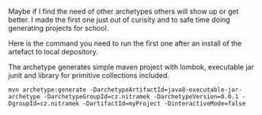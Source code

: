 Maybe if I find the need of other archetypes others will show up or get better. I made the first one just out of curisity and to safe time doing generating projects for school.

Here is the command you need to run the first one after an install of the artefact to local depository.

The archetype generates simple maven project with lombok, executable jar junit and library for primitive collections included.
```
mvn archetype:generate -DarchetypeArtifactId=java8-executable-jar-archetype -DarchetypeGroupId=cz.nitramek -DarchetypeVersion=0.0.1 -DgroupId=cz.nitramek -DartifactId=myProject -DinteractiveMode=false
```
